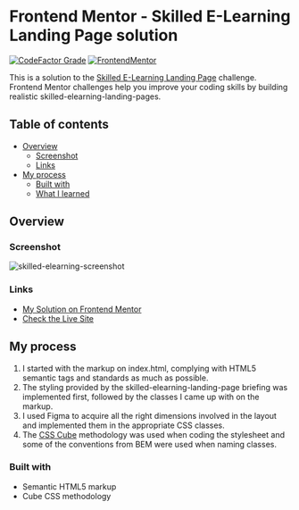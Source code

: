 # Frontend Mentor - Skilled E-Learning Landing Page solution

[![CodeFactor Grade](https://img.shields.io/codefactor/grade/github/EONRaider/skilled-elearning-landing-page?label=CodeFactor&logo=codefactor&style=flat-square)](https://www.codefactor.io/repository/github/eonraider/skilled-elearning-landing-page)
[![FrontendMentor](https://img.shields.io/badge/FrontendMentor-EONRaider-blue?style=flat-square)](https://www.frontendmentor.io/profile/EONRaider)

This is a solution to
the [Skilled E-Learning Landing Page](https://www.frontendmentor.io/challenges/skilled-elearning-landing-page-S1ObDrZ8q)
challenge. Frontend Mentor challenges help you improve your coding skills by
building realistic skilled-elearning-landing-pages.

## Table of contents

- [Overview](#overview)
    - [Screenshot](#screenshot)
    - [Links](#links)
- [My process](#my-process)
    - [Built with](#built-with)
    - [What I learned](#what-i-learned)

## Overview

### Screenshot

![skilled-elearning-screenshot](https://github.com/EONRaider/Skilled-Elearning-Landing-Page/assets/15611424/f8976ccf-7c2f-4244-8447-d941f4e8f3f1)

### Links

- [My Solution on Frontend Mentor](https://www.frontendmentor.io/solutions/responsive-html5css3-skilled-elearning-landing-page-csvwwaqDg1)
- [Check the Live Site](https://eonraider-skilled-landing-page.netlify.app/)

## My process

1. I started with the markup on index.html, complying with HTML5 semantic tags and standards as much as possible.
2. The styling provided by the skilled-elearning-landing-page briefing was implemented first, followed by the classes I
   came up with on the
   markup.
3. I used Figma to acquire all the right dimensions involved in the layout and implemented them in the appropriate CSS
   classes.
4. The [CSS Cube](https://cube.fyi/) methodology was used when coding the stylesheet and some of the conventions from
   BEM were used when naming classes.

### Built with

- Semantic HTML5 markup
- Cube CSS methodology
